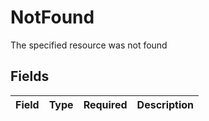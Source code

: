# NotFound

The specified resource was not found


## Fields

| Field       | Type        | Required    | Description |
| ----------- | ----------- | ----------- | ----------- |